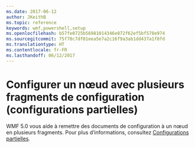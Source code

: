 ```yaml
---
ms.date: 2017-06-12
author: JKeithB
ms.topic: reference
keywords: wmf,powershell,setup
ms.openlocfilehash: b57fe0725b56981014346e872f62ef5bf578e974
ms.sourcegitcommit: 75f70c7df01eea5e7a2c16f9a3ab1dd437a1f8fd
ms.translationtype: HT
ms.contentlocale: fr-FR
ms.lasthandoff: 06/12/2017
---
```

# <a name="configure-node-with-multiple-configuration-fragments-partial-configurations"></a>Configurer un nœud avec plusieurs fragments de configuration (configurations partielles)

WMF 5.0 vous aide à remettre des documents de configuration à un nœud en plusieurs fragments. Pour plus d’informations, consultez [Configurations partielles](https://msdn.microsoft.com/powershell/dsc/partialconfigs).

